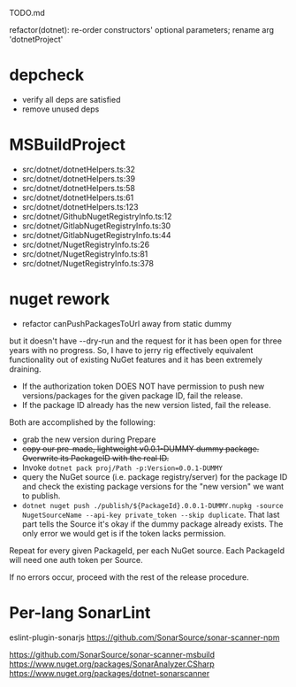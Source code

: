 TODO.md

refactor(dotnet): re-order constructors' optional parameters; rename arg 'dotnetProject'

# depcheck

- verify all deps are satisfied
- remove unused deps

# MSBuildProject
- src/dotnet/dotnetHelpers.ts:32
- src/dotnet/dotnetHelpers.ts:39
- src/dotnet/dotnetHelpers.ts:58
- src/dotnet/dotnetHelpers.ts:61
- src/dotnet/dotnetHelpers.ts:123
- src/dotnet/GithubNugetRegistryInfo.ts:12
- src/dotnet/GitlabNugetRegistryInfo.ts:30
- src/dotnet/GitlabNugetRegistryInfo.ts:44
- src/dotnet/NugetRegistryInfo.ts:26
- src/dotnet/NugetRegistryInfo.ts:81
- src/dotnet/NugetRegistryInfo.ts:378

# nuget rework

- refactor canPushPackagesToUrl away from static dummy


but it doesn't have --dry-run and the request for it has been open for three years with no progress.
So, I have to jerry rig effectively equivalent functionality out of existing NuGet features and it has been extremely draining.
- If the authorization token DOES NOT have permission to push new versions/packages for the given package ID, fail the release.
- If the package ID already has the new version listed, fail the release.

Both are accomplished by the following:
- grab the new version during Prepare
- ~~copy our pre-made, lightweight v0.0.1-DUMMY dummy package. Overwrite its PackageID with the real ID.~~
- Invoke `dotnet pack proj/Path -p:Version=0.0.1-DUMMY`
- query the NuGet source (i.e. package registry/server) for the package ID and check the existing package versions for the "new version" we want to publish.
- `dotnet nuget push ./publish/${PackageId}.0.0.1-DUMMY.nupkg -source NugetSourceName --api-key private_token --skip duplicate`. That last part tells the Source it's okay if the dummy package already exists. The only error we would get is if the token lacks permission.

Repeat for every given PackageId, per each NuGet source. Each PackageId will need one auth token per Source.

If no errors occur, proceed with the rest of the release procedure.

# Per-lang SonarLint

eslint-plugin-sonarjs
https://github.com/SonarSource/sonar-scanner-npm

https://github.com/SonarSource/sonar-scanner-msbuild
https://www.nuget.org/packages/SonarAnalyzer.CSharp
https://www.nuget.org/packages/dotnet-sonarscanner
